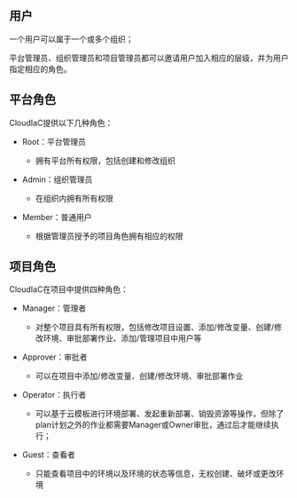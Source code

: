 ## 用户

一个用户可以属于一个或多个组织；

平台管理员、组织管理员和项目管理员都可以邀请用户加入相应的层级，并为用户指定相应的角色。

## 平台角色

CloudIaC提供以下几种角色：

- Root：平台管理员

	- 拥有平台所有权限，包括创建和修改组织

- Admin：组织管理员

	- 在组织内拥有所有权限

- Member：普通用户

	- 根据管理员授予的项目角色拥有相应的权限

## 项目角色

CloudIaC在项目中提供四种角色：

- Manager：管理者

	- 对整个项目具有所有权限，包括修改项目设置、添加/修改变量、创建/修改环境、审批部署作业、添加/管理项目中用户等

- Approver：审批者

	- 可以在项目中添加/修改变量、创建/修改环境、审批部署作业

- Operator：执行者

	- 可以基于云模板进行环境部署、发起重新部署、销毁资源等操作，但除了plan计划之外的作业都需要Manager或Owner审批，通过后才能继续执行；

- Guest：查看者

	- 只能查看项目中的环境以及环境的状态等信息，无权创建、破坏或更改环境